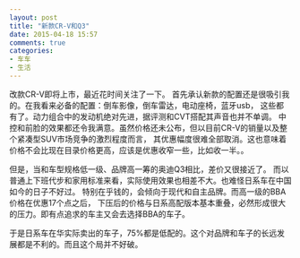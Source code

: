 ```yaml
---
layout: post
title: "新款CR-V和Q3"
date: 2015-04-18 15:57
comments: true
categories:
- 车车
- 生活
---
```


改款CR-V即将上市，最近花时间关注了一下。
首先承认新款的配置还是很吸引我的。在我看来必备的配置：倒车影像，倒车雷达，电动座椅，蓝牙usb，
这些都有了。动力组合中的发动机绝对先进，据评测和CVT搭配其声音也并不单调。
中控和前脸的效果都还令我满意。虽然价格还未公布，但以目前CR-V的销量以及整个紧凑型SUV市场竞争的激烈程度而言，
其优惠幅度很难全部取消。这也意味着价格不会比现在目录价格更高，应该是优惠收窄一些，比如收一半。。

但是，当和车型规格低一级、品牌高一筹的奥迪Q3相比，差价又很接近了。
而以普通上下班代步和家用标准来看，实际使用效果也相差不大。也难怪日系车在中国如今的日子不好过。
特别在乎钱的，会倾向于现代和自主品牌。而高一级的BBA价格在优惠17个点之后，
下压后的价格与日系高配版本基本重叠，必然形成很大的压力。即有点追求的车主又会去选择BBA的车子。

于是日系车在华实际卖出的车子，75%都是低配的。这个对品牌和车子的长远发展都是不利的。而且这个局并不好破。
